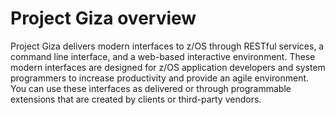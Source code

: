 # Project Giza overview

Project Giza delivers modern interfaces to z/OS through RESTful services, a command line interface, and a web-based interactive environment. These modern interfaces are designed for z/OS application developers and system programmers to increase productivity and provide an agile environment. You can use these interfaces as delivered or through programmable extensions that are created by clients or third-party vendors.
